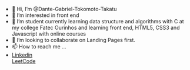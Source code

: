 - 👋 Hi, I’m @Dante-Gabriel-Tokomoto-Takatu
- 👀 I’m interested in front end
- 🌱 I’m student currently learning data structure and algorithms with C at my college Fatec Ourinhos and learning front end, HTML5, CSS3 and Javascript with online courses
- 💞️ I’m looking to collaborate on Landing Pages first.
- 📫 How to reach me ...<br>
- <a href="https://www.linkedin.com/in/dante-gabriel-tokomoto-takatu-02b3401a0/"> Linkedin</a><br>
 <a href="https://leetcode.com/Dante-Gabriel-Tokomoto-Takatu/">LeetCode</a>  


<!---
Dante-Gabriel-Tokomoto-Takatu/Dante-Gabriel-Tokomoto-Takatu is a ✨ special ✨ repository because its `README.md` (this file) appears on your GitHub profile.
You can click the Preview link to take a look at your changes.
--->
